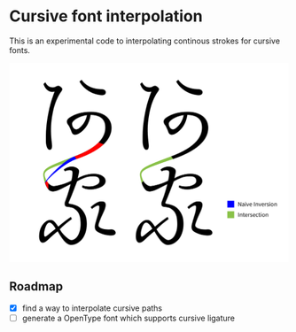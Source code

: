 # Cursive font interpolation

This is an experimental code to interpolating continous strokes for cursive fonts.

![Comparison graph](https://raw.githubusercontent.com/uetchy/cursive/master/assets/comparison.png)

## Roadmap

- [x] find a way to interpolate cursive paths
- [ ] generate a OpenType font which supports cursive ligature